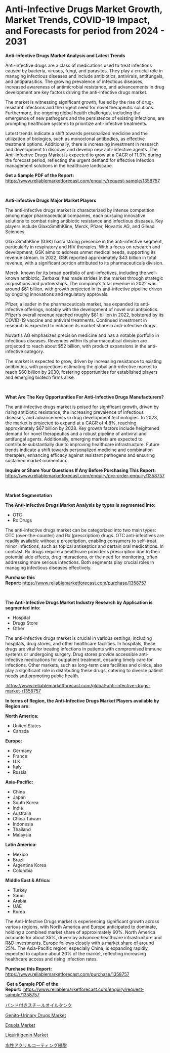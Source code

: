 <p><h1>Anti-Infective Drugs Market Growth, Market Trends, COVID-19 Impact, and Forecasts for period from 2024 - 2031</h1></p><p><strong>Anti-Infective Drugs Market Analysis and Latest Trends</strong></p>
<p><p>Anti-infective drugs are a class of medications used to treat infections caused by bacteria, viruses, fungi, and parasites. They play a crucial role in managing infectious diseases and include antibiotics, antivirals, antifungals, and antiparasitics. The growing prevalence of infectious diseases, increased awareness of antimicrobial resistance, and advancements in drug development are key factors driving the anti-infective drugs market. </p><p>The market is witnessing significant growth, fueled by the rise of drug-resistant infections and the urgent need for novel therapeutic solutions. Furthermore, the ongoing global health challenges, including the emergence of new pathogens and the persistence of existing infections, are prompting healthcare systems to prioritize anti-infective treatments. </p><p>Latest trends indicate a shift towards personalized medicine and the utilization of biologics, such as monoclonal antibodies, as effective treatment options. Additionally, there is increasing investment in research and development to discover and develop new anti-infective agents. The Anti-Infective Drugs Market is expected to grow at a CAGR of 11.3% during the forecast period, reflecting the urgent demand for effective infection management solutions in the healthcare landscape.</p></p>
<p><strong>Get a Sample PDF of the Report:&nbsp;</strong> <a href="https://www.reliablemarketforecast.com/enquiry/request-sample/1358757">https://www.reliablemarketforecast.com/enquiry/request-sample/1358757</a></p>
<p>&nbsp;</p>
<p><strong>Anti-Infective Drugs Major Market Players</strong></p>
<p><p>The anti-infective drugs market is characterized by intense competition among major pharmaceutical companies, each pursuing innovative solutions to combat rising antibiotic resistance and infectious diseases. Key players include GlaxoSmithKline, Merck, Pfizer, Novartis AG, and Gilead Sciences.</p><p>GlaxoSmithKline (GSK) has a strong presence in the anti-infective segment, particularly in respiratory and HIV therapies. With a focus on research and development, GSK aims to address unmet medical needs, supporting its revenue stream. In 2022, GSK reported approximately $43 billion in total revenue, with a significant portion attributed to its pharmaceuticals division.</p><p>Merck, known for its broad portfolio of anti-infectives, including the well-known antibiotic, Zerbaxa, has made strides in the market through strategic acquisitions and partnerships. The company’s total revenue in 2022 was around $61 billion, with growth projected in its anti-infective pipeline driven by ongoing innovations and regulatory approvals.</p><p>Pfizer, a leader in the pharmaceuticals market, has expanded its anti-infective offerings, notably with the development of novel oral antibiotics. Pfizer's overall revenue reached roughly $81 billion in 2022, bolstered by its COVID-19 vaccine and antiviral treatments. Continued investment in research is expected to enhance its market share in anti-infective drugs.</p><p>Novartis AG emphasizes precision medicine and has a notable portfolio in infectious diseases. Revenues within its pharmaceutical division are projected to reach about $52 billion, with product expansions in the anti-infective category.</p><p>The market is expected to grow, driven by increasing resistance to existing antibiotics, with projections estimating the global anti-infective market to reach $60 billion by 2030, fostering opportunities for established players and emerging biotech firms alike.</p></p>
<p>&nbsp;</p>
<p><strong>What Are The Key Opportunities For Anti-Infective Drugs Manufacturers?</strong></p>
<p><p>The anti-infective drugs market is poised for significant growth, driven by rising antibiotic resistance, the increasing prevalence of infectious diseases, and advancements in drug development technologies. In 2023, the market is projected to expand at a CAGR of 4.8%, reaching approximately $67 billion by 2028. Key growth factors include heightened demand for novel therapeutics and a robust pipeline of antiviral and antifungal agents. Additionally, emerging markets are expected to contribute substantially due to improving healthcare infrastructure. Future trends indicate a shift towards personalized medicine and combination therapies, enhancing efficacy against resistant pathogens and ensuring sustained market momentum.</p></p>
<p><strong>Inquire or Share Your Questions If Any Before Purchasing This Report:</strong> <a href="https://www.reliablemarketforecast.com/enquiry/pre-order-enquiry/1358757">https://www.reliablemarketforecast.com/enquiry/pre-order-enquiry/1358757</a></p>
<p>&nbsp;</p>
<p><strong>Market Segmentation</strong></p>
<p><strong>The Anti-Infective Drugs Market Analysis by types is segmented into:</strong></p>
<p><ul><li>OTC</li><li>Rx Drugs</li></ul></p>
<p><p>The anti-infective drugs market can be categorized into two main types: OTC (over-the-counter) and Rx (prescription) drugs. OTC anti-infectives are readily available without a prescription, enabling consumers to self-treat minor infections, such as topical antiseptics and certain oral medications. In contrast, Rx drugs require a healthcare provider's prescription due to their potential side effects, drug interactions, or the need for monitoring, often addressing more serious infections. Both segments play crucial roles in managing infectious diseases effectively.</p></p>
<p><strong>Purchase this Report:&nbsp;</strong><a href="https://www.reliablemarketforecast.com/purchase/1358757">https://www.reliablemarketforecast.com/purchase/1358757</a></p>
<p>&nbsp;</p>
<p><strong>The Anti-Infective Drugs Market Industry Research by Application is segmented into:</strong></p>
<p><ul><li>Hospital</li><li>Drugs Store</li><li>Other</li></ul></p>
<p><p>The anti-infective drugs market is crucial in various settings, including hospitals, drug stores, and other healthcare facilities. In hospitals, these drugs are vital for treating infections in patients with compromised immune systems or undergoing surgery. Drug stores provide accessible anti-infective medications for outpatient treatment, ensuring timely care for infections. Other markets, such as long-term care facilities and clinics, also play a significant role in distributing these drugs, catering to diverse patient needs and promoting public health.</p></p>
<p><a href="https://www.reliablemarketforecast.com/global-anti-infective-drugs-market-r1358757">&nbsp;https://www.reliablemarketforecast.com/global-anti-infective-drugs-market-r1358757</a></p>
<p><strong>In terms of Region, the Anti-Infective Drugs Market Players available by Region are:</strong></p>
<p>
    <p> <strong> North America: </strong>
        <ul>
            <li>United States</li>
            <li>Canada</li>
        </ul>
        </p> 
    <p> <strong> Europe: </strong>
        <ul>
            <li>Germany</li>
            <li>France</li>
            <li>U.K.</li>
            <li>Italy</li>
            <li>Russia</li>
        </ul>
        </p> 
    <p> <strong> Asia-Pacific: </strong>
        <ul>
            <li>China</li>
            <li>Japan</li>
            <li>South Korea</li>
            <li>India</li>
            <li>Australia</li>
            <li>China Taiwan</li>
            <li>Indonesia</li>
            <li>Thailand</li>
            <li>Malaysia</li>
        </ul>
        </p> 
    <p> <strong> Latin America: </strong>
        <ul>
            <li>Mexico</li>
            <li>Brazil</li>
            <li>Argentina Korea</li>
            <li>Colombia</li>
        </ul>
        </p> 
    <p> <strong> Middle East & Africa: </strong>
        <ul>
            <li>Turkey</li>
            <li>Saudi</li>
            <li>Arabia</li>
            <li>UAE</li>
            <li>Korea</li>
        </ul>
    </p>
    </p>
<p><p>The Anti-Infective Drugs market is experiencing significant growth across various regions, with North America and Europe anticipated to dominate, holding a combined market share of approximately 60%. North America accounts for about 35%, driven by advanced healthcare infrastructure and R&D investments. Europe follows closely with a market share of around 25%. The Asia-Pacific region, especially China, is expanding rapidly, expected to capture about 20% of the market, reflecting increasing healthcare access and rising infection rates.</p></p>
<p><strong>Purchase this Report: </strong><a href="https://www.reliablemarketforecast.com/purchase/1358757">https://www.reliablemarketforecast.com/purchase/1358757</a></p>
<p>&nbsp;<strong>Get a Sample PDF of the Report:&nbsp;&nbsp;</strong><a href="https://www.reliablemarketforecast.com/enquiry/request-sample/1358757">https://www.reliablemarketforecast.com/enquiry/request-sample/1358757</a></p>
<p><strong></strong></p>
<p><p><a href="https://medium.com/@danielstevenson1929/bunded-steel-oil-tanks-market-%E3%81%AF-%E3%82%B3%E3%82%B9%E3%83%88%E7%AE%A1%E7%90%86%E3%81%A8%E5%8A%B9%E7%8E%87%E5%90%91%E4%B8%8A%E3%82%92%E5%84%AA%E5%85%88%E3%81%97%E3%81%BE%E3%81%99-%E3%81%95%E3%82%89%E3%81%AB-%E5%A0%B1%E5%91%8A%E6%9B%B8%E3%81%AF%E5%B8%82%E5%A0%B4%E3%81%AE%E9%9C%80%E8%A6%81%E9%9D%A2%E3%81%A8%E4%BE%9B%E7%B5%A6%E9%9D%A2%E3%81%AE%E4%B8%A1%E6%96%B9%E3%82%92%E3%82%AB%E3%83%90%E3%83%BC%E3%81%97%E3%81%A6%E3%81%84%E3%81%BE%E3%81%99-bunded-steel-oil-d1a896ac72df">バンド付きスチールオイルタンク</a></p><p><a href="https://github.com/pizolina/Market-Research-Report-List-6/blob/main/genito-urinary-drugs-market.md">Genito-Urinary Drugs Market</a></p><p><a href="https://issuu.com/reportprime-2/docs/equols-market-size-2030.pptx_f012153f91bd10">Equols Market</a></p><p><a href="https://issuu.com/reportprime-2/docs/liquiritigenin-market-size-2030.ppt_2f3a5d0980f74c">Liquiritigenin Market</a></p><p><a href="https://medium.com/@sandymann91/%E6%B0%B4%E6%80%A7%E3%82%A2%E3%82%AF%E3%83%AA%E3%83%AB%E3%82%B3%E3%83%BC%E3%83%86%E3%82%A3%E3%83%B3%E3%82%B0%E6%A8%B9%E8%84%82%E5%B8%82%E5%A0%B4-2024%E5%B9%B4%E3%81%8B%E3%82%892031%E5%B9%B4%E3%81%AE%E3%82%B0%E3%83%AD%E3%83%BC%E3%83%90%E3%83%AB%E5%B8%82%E5%A0%B4%E3%81%AE%E6%B4%9E%E5%AF%9F%E3%81%A8%E8%B2%A9%E5%A3%B2%E5%8B%95%E5%90%91-fc55efc7a15d">水性アクリルコーティング樹脂</a></p></p>